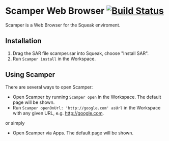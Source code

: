 # Scamper Web Browser [![Build Status](https://travis-ci.org/hpi-swa-teaching/Scamper.svg?branch=master)](https://travis-ci.org/hpi-swa-teaching/Scamper)  

Scamper is a Web Browser for the Squeak enviroment.

## Installation
1. Drag the SAR file scamper.sar into Squeak, choose "Install SAR".
2. Run `Scamper install` in the Workspace.

## Using Scamper

There are several ways to open Scamper:

* Open Scamper by running `Scamper open` in the Workspace. The default page will be shown.
* Run `Scamper openOnUrl: 'http://google.com' asUrl` in the Workspace with any given URL, e.g. http://google.com.

or simply

* Open Scamper via Apps. The default page will be shown.

